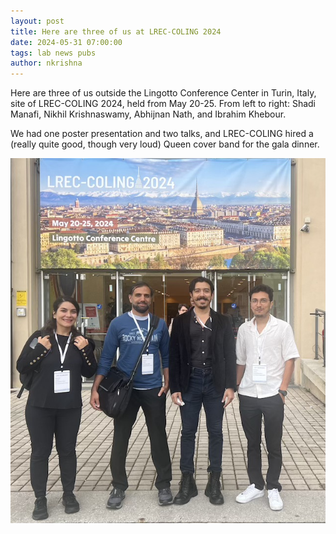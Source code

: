 ```yaml
---
layout: post
title: Here are three of us at LREC-COLING 2024
date: 2024-05-31 07:00:00
tags: lab news pubs
author: nkrishna
---
```


Here are three of us outside the Lingotto Conference Center in Turin, Italy, site of LREC-COLING 2024, held from May 20-25. From left to right: Shadi Manafi, Nikhil Krishnaswamy, Abhijnan Nath, and Ibrahim Khebour.

We had one poster presentation and two talks, and LREC-COLING hired a (really quite good, though very loud) Queen cover band for the gala dinner.

![LREC-COLING 2024](../assets/images/summer24/lrec-coling-2024.jpg?raw=true "LREC-COLING 2024")

